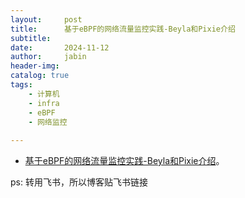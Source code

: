 ```yaml
---
layout:     post
title:      基于eBPF的网络流量监控实践-Beyla和Pixie介绍
subtitle:   
date:       2024-11-12
author:     jabin
header-img: 
catalog: true
tags:
    - 计算机
    - infra
    - eBPF
    - 网络监控
    
---
```


- [基于eBPF的网络流量监控实践-Beyla和Pixie介绍](https://renovwjw13.feishu.cn/docx/AH88d0CWZoidQ3xfs1QcYze1nGb)。 

ps: 转用飞书，所以博客贴飞书链接

